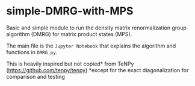 # simple-DMRG-with-MPS
Basic and simple module to run the density matrix renormalization group algorithm (DMRG) for matrix product states (MPS).

The main file is the ```Jupyter Notebook``` that explains the algorithm and functions in ```DMRG.py```.

This is heavily inspired but not copied* from TeNPy (https://github.com/tenpy/tenpy)
*except for the exact diagonalization for comparison and testing
